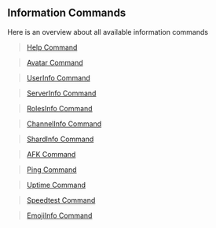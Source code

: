 ## Information Commands

Here is an overview about all available information commands

>[Help Command](./help.md)

>[Avatar Command](./avatar.md)

>[UserInfo Command](./userinfo.md)

>[ServerInfo Command](./serverinfo.md)

>[RolesInfo Command](./roleinfo.md)

>[ChannelInfo Command](./channelinfo.md)

>[ShardInfo Command](./shardinfo.md)

>[AFK Command](./afk.md)

>[Ping Command](./ping.md)

>[Uptime Command](./uptime.md)

>[Speedtest Command](./speedtest.md)

>[EmojiInfo Command](./emojiinfo.md)

<CustomLayout/>